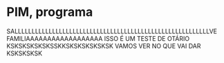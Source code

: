 # PIM, programa
 
 SALLLLLLLLLLLLLLLLLLLLLLLLLLLLLLLLLLLLLLLLLLLLLLLLLLLLLLLLLVE
FAMILIAAAAAAAAAAAAAAAAAA
ISSO É UM TESTE DE OTÁRIO KSKSKSKSKSKSSKKSKSKSKSKSKSK 
VAMOS VER NO QUE VAI DAR KSKSKSKSK
